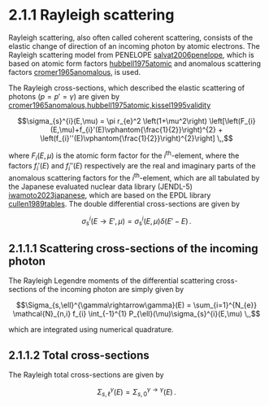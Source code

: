 # 2.1.1 Rayleigh scattering

Rayleigh scattering, also often called coherent scattering, consists of the elastic change of direction of an incoming photon by atomic electrons. The Rayleigh scattering model from PENELOPE [salvat2006penelope](@cite), which is based on atomic form factors [hubbell1975atomic](@cite) and anomalous scattering factors [cromer1965anomalous](@cite), is used.

The Rayleigh cross-sections, which described the elastic scattering of photons ($p=p'=\gamma$) are given by [cromer1965anomalous,hubbell1975atomic,kissel1995validity](@cite)

$$\sigma_{s}^{i}(E,\mu) = \pi r_{e}^2 \left(1+\mu^2\right) \left[\left(F_{i}(E,\mu)+f_{i}'(E)\vphantom{\frac{1}{2}}\right)^{2} + \left(f_{i}''(E)\vphantom{\frac{1}{2}}\right)^{2}\right] \,,$$

where $F_{i}(E,\mu)$ is the atomic form factor for the $i^{\text{th}}$-element, where the factors $f_{i}'(E)$ and $f_{i}''(E)$ respectively are the real and imaginary parts of the anomalous scattering factors for the $i^{\text{th}}$-element, which are all tabulated by the Japanese evaluated nuclear data library (JENDL-5) [iwamoto2023japanese](@cite), which are based on the EPDL library [cullen1989tables](@cite). The double differential cross-sections are given by

$$\sigma_{s}^{i}(E\rightarrow E',\mu) = \sigma_{s}^{i}(E,\mu) \delta(E'-E) \,.$$

## 2.1.1.1 Scattering cross-sections of the incoming photon

The Rayleigh Legendre moments of the differential scattering cross-sections of the incoming photon are simply given by

$$\Sigma_{s,\ell}^{\gamma\rightarrow\gamma}(E) = \sum_{i=1}^{N_{e}} \mathcal{N}_{n,i} f_{i} \int_{-1}^{1} P_{\ell}(\mu)\sigma_{s}^{i}(E,\mu) \,,$$

which are integrated using numerical quadrature.

## 2.1.1.2 Total cross-sections

The Rayleigh total cross-sections are given by

$$\Sigma_{s,\ell}^{\gamma}(E) = \Sigma_{s,0}^{\gamma\rightarrow\gamma}(E) \,.$$